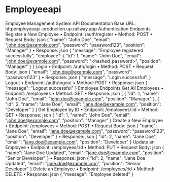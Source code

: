 # Employeeapi
Employee Management System API Documentation
Base URL: httpemployeeapi-production.up.railway.app
Authentication Endpoints
Register a New Employee
•	Endpoint: /auth/register
•	Method: POST
•	Request Body:
json
{
  "name": "John Doe",
  "email": "john.doe@example.com",
  "password": "password123",
  "position": "Manager"
}
•	Response:
json
{
  "message": "Employee registered successfully",
  "employee": {
    "id": 1,
    "name": "John Doe",
    "email": "john.doe@example.com",
    "password": "<hashed_password>",
    "position": "Manager"
  }
}
Login
•	Endpoint: /auth/login
•	Method: POST
•	Request Body:
json
{
  "email": "john.doe@example.com",
  "password": "password123"
}
•	Response:
json
{
  "message": "Login successful",
}
Logout
•	Endpoint: /auth/logout
•	Method: POST
•	Response:
json
{
  "message": "Logout successful"
}
Employee Endpoints
Get All Employees
•	Endpoint: /employees
•	Method: GET
•	Response:
json
[
  {
    "id": 1,
    "name": "John Doe",
    "email": "john.doe@example.com",
    "position": "Manager"
  },
  {
    "id": 2,
    "name": "Jane Doe",
    "email": "jane.doe@example.com",
    "position": "Developer"
  }
]
Get Employee by ID
•	Endpoint: /employees/:id
•	Method: GET
•	Response:
json
{
  "id": 1,
  "name": "John Doe",
  "email": "john.doe@example.com",
  "position": "Manager"
}
Create a New Employee
•	Endpoint: /employees
•	Method: POST
•	Request Body:
json
{
  "name": "Jane Doe",
  "email": "jane.doe@example.com",
  "password": "password123",
  "position": "Developer"
}
•	Response:
json
{
  "id": 2,
  "name": "Jane Doe",
  "email": "jane.doe@example.com",
  "position": "Developer"
}
Update an Employee
•	Endpoint: /employees/:id
•	Method: PUT
•	Request Body:
json
{
  "name": "Jane Doe Updated",
  "email": "jane.doe@example.com",
  "position": "Senior Developer"
}
•	Response:
json
{
  "id": 2,
  "name": "Jane Doe Updated",
  "email": "jane.doe@example.com",
  "position": "Senior Developer"
}
Delete an Employee
•	Endpoint: /employees/:id
•	Method: DELETE
•	Response:
json
{
  "message": "Employee deleted"
}


